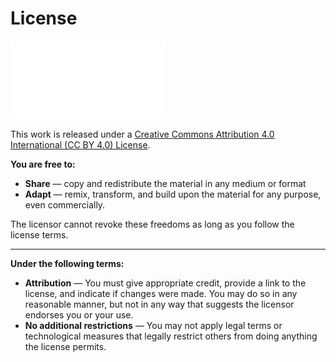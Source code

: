 # License

![](../.gitbook/assets/image.png)![](<../.gitbook/assets/image (1) (1).png>)

This work is released under a [Creative Commons Attribution 4.0 International (CC BY 4.0) License](https://creativecommons.org/licenses/by/4.0/).



**You are free to:**

* **Share** — copy and redistribute the material in any medium or format
* **Adapt** — remix, transform, and build upon the material for any purpose, even commercially.

The licensor cannot revoke these freedoms as long as you follow the license terms.

***

**Under the following terms:**

* **Attribution** — You must give appropriate credit, provide a link to the license, and indicate if changes were made. You may do so in any reasonable manner, but not in any way that suggests the licensor endorses you or your use.
* **No additional restrictions** — You may not apply legal terms or technological measures that legally restrict others from doing anything the license permits.
